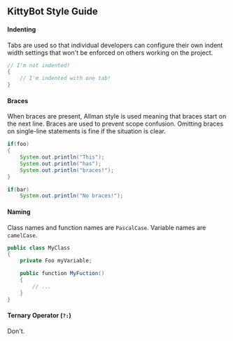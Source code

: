 KittyBot Style Guide
---

#### Indenting
Tabs are used so that individual developers can configure their own indent width settings that won't be enforced on others working on the project. 

```java
// I'm not indented!
{
	// I'm indented with one tab!
}
```

#### Braces
When braces are present, Allman style is used meaning that braces start on the next line. Braces are used to prevent scope confusion. Omitting braces on single-line statements is fine if the situation is clear.

```java
if(foo)
{
	System.out.println("This");
	System.out.println("has");
	System.out.println("braces!");
}

if(bar)
	System.out.println("No braces!");
```

#### Naming
Class names and function names are `PascalCase`. Variable names are `camelCase`. 

```java
public class MyClass
{
	private Foo myVariable;

	public function MyFuction()
	{
		// ...
	}
}
```

#### Ternary Operator (`?:`)
Don't.

#### <more to come>